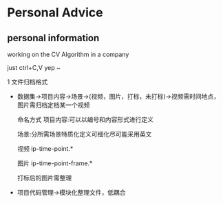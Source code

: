# Personal Advice

## personal information

working on the CV Algorithm in a company 

just ctrl+C,V yep ~ 

1 文件归档格式

- 数据集->项目内容->场景->(视频，图片，打标，未打标)->视频需时间地点，图片需归档定档某一个视频

  命名方式 项目内容:可以以编号和内容形式进行定义

  场景:分所需场景特质化定义可细化尽可能采用英文

  视频 ip-time-point.*

  图片 ip-time-point-frame.*

  打标后的图片需整理

- 项目代码管理->模块化整理文件，低耦合
